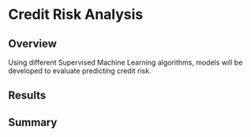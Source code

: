 # Credit Risk Analysis

## Overview
Using different Supervised Machine Learning algorithms, models will be developed to evaluate predicting credit risk.  

## Results
## Summary
